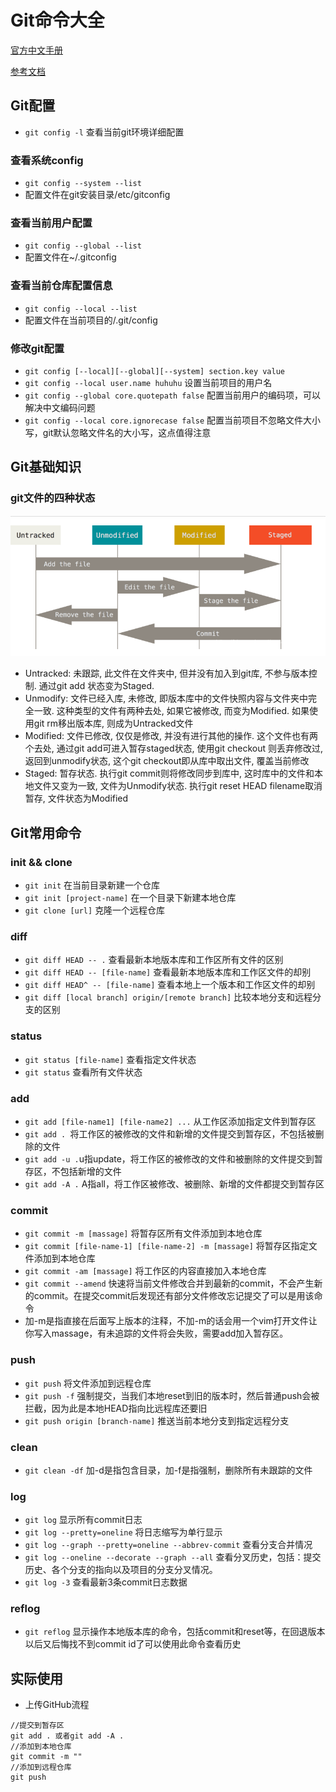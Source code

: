 # Git命令大全

 [官方中文手册](https://git-scm.com/book/zh/v2)

 [参考文档](https://blog.csdn.net/qq_42363495/article/details/104878170)

 ## Git配置
 - `git config -l` 查看当前git环境详细配置

 ### 查看系统config
 - `git config --system --list`
 - 配置文件在git安装目录/etc/gitconfig

 ### 查看当前用户配置
 - `git config --global --list`
 - 配置文件在~/.gitconfig

 ### 查看当前仓库配置信息
 - `git config --local --list`
 - 配置文件在当前项目的/.git/config

 ### 修改git配置
 - `git config [--local][--global][--system] section.key value`
 - `git config --local user.name huhuhu` 设置当前项目的用户名
 - `git config --global core.quotepath false` 配置当前用户的编码项，可以解决中文编码问题
 - `git config --local core.ignorecase false` 配置当前项目不忽略文件大小写，git默认忽略文件名的大小写，这点值得注意

 ## Git基础知识

 ### git文件的四种状态
 <img src="./images/git_1.png" />

 - Untracked: 未跟踪, 此文件在文件夹中, 但并没有加入到git库, 不参与版本控制. 通过git add 状态变为Staged.
 - Unmodify: 文件已经入库, 未修改, 即版本库中的文件快照内容与文件夹中完全一致. 这种类型的文件有两种去处, 如果它被修改, 而变为Modified. 如果使用git rm移出版本库, 则成为Untracked文件
 - Modified: 文件已修改, 仅仅是修改, 并没有进行其他的操作. 这个文件也有两个去处, 通过git add可进入暂存staged状态, 使用git checkout 则丢弃修改过, 返回到unmodify状态, 这个git checkout即从库中取出文件, 覆盖当前修改
 - Staged: 暂存状态. 执行git commit则将修改同步到库中, 这时库中的文件和本地文件又变为一致, 文件为Unmodify状态. 执行git reset HEAD filename取消暂存, 文件状态为Modified

 ## Git常用命令

### init && clone
- `git init` 在当前目录新建一个仓库
- `git init [project-name]` 在一个目录下新建本地仓库
- `git clone [url]` 克隆一个远程仓库

### diff
- `git diff HEAD -- .` 查看最新本地版本库和工作区所有文件的区别
- `git diff HEAD -- [file-name]` 查看最新本地版本库和工作区文件的却别
- `git diff HEAD^ -- [file-name]` 查看本地上一个版本和工作区文件的却别
- `git diff [local branch] origin/[remote branch]` 比较本地分支和远程分支的区别

### status
- `git status [file-name]` 查看指定文件状态
- `git status` 查看所有文件状态

### add
- `git add [file-name1] [file-name2] ...` 从工作区添加指定文件到暂存区
- `git add . `将工作区的被修改的文件和新增的文件提交到暂存区，不包括被删除的文件
- `git add -u .`u指update，将工作区的被修改的文件和被删除的文件提交到暂存区，不包括新增的文件
- `git add -A .` A指all，将工作区被修改、被删除、新增的文件都提交到暂存区

### commit
- `git commit -m [massage]` 将暂存区所有文件添加到本地仓库
- `git commit [file-name-1] [file-name-2] -m [massage]` 将暂存区指定文件添加到本地仓库
- `git commit -am [massage]` 将工作区的内容直接加入本地仓库
- `git commit --amend` 快速将当前文件修改合并到最新的commit，不会产生新的commit。在提交commit后发现还有部分文件修改忘记提交了可以是用该命令
- 加-m是指直接在后面写上版本的注释，不加-m的话会用一个vim打开文件让你写入massage，有未追踪的文件将会失败，需要add加入暂存区。

### push
- `git push` 将文件添加到远程仓库
- `git push -f` 强制提交，当我们本地reset到旧的版本时，然后普通push会被拦截，因为此是本地HEAD指向比远程库还要旧
- `git push origin [branch-name]` 推送当前本地分支到指定远程分支

### clean
- `git clean -df` 加-d是指包含目录，加-f是指强制，删除所有未跟踪的文件

### log
- `git log` 显示所有commit日志
- `git log --pretty=oneline` 将日志缩写为单行显示
- `git log --graph --pretty=oneline --abbrev-commit` 查看分支合并情况
- `git log --oneline --decorate --graph --all` 查看分叉历史，包括：提交历史、各个分支的指向以及项目的分支分叉情况。
- `git log -3` 查看最新3条commit日志数据

### reflog
- `git reflog` 显示操作本地版本库的命令，包括commit和reset等，在回退版本以后又后悔找不到commit id了可以使用此命令查看历史


## 实际使用

- 上传GitHub流程
```
//提交到暂存区
git add . 或者git add -A .
//添加到本地仓库
git commit -m ""
//添加到远程仓库
git push
```